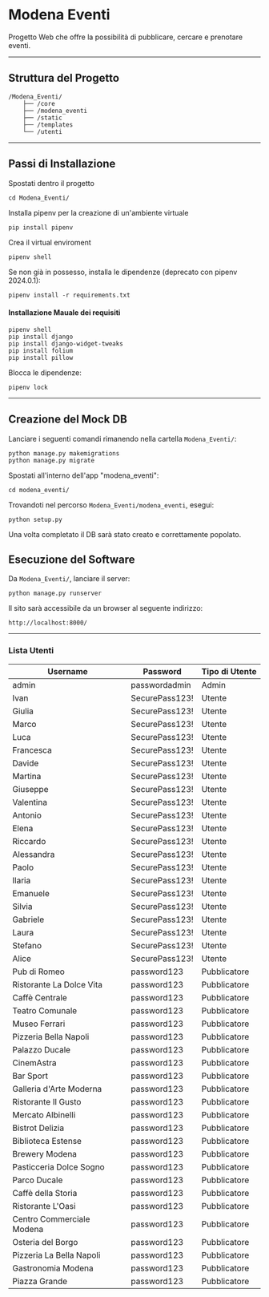 # Modena Eventi
Progetto Web che offre la possibilità di pubblicare, cercare e prenotare eventi.

---
## Struttura del Progetto
```
/Modena_Eventi/
    ├── /core
    ├── /modena_eventi
    ├── /static
    ├── /templates
    └── /utenti
```


---
## Passi di Installazione

Spostati dentro il progetto
```
cd Modena_Eventi/
```
Installa pipenv per la creazione di un'ambiente virtuale
```
pip install pipenv
```
Crea il virtual enviroment 
```
pipenv shell
```
Se non già in possesso, installa le dipendenze (deprecato con pipenv 2024.0.1):
```
pipenv install -r requirements.txt
```
#### Installazione Mauale dei requisiti
```
pipenv shell
pip install django
pip install django-widget-tweaks
pip install folium
pip install pillow
```
Blocca le dipendenze:
```
pipenv lock
```

---
## Creazione del Mock DB

Lanciare i seguenti comandi rimanendo nella cartella `Modena_Eventi/`:
```
python manage.py makemigrations
python manage.py migrate
```
Spostati all'interno dell'app "modena_eventi":
```
cd modena_eventi/
```
Trovandoti nel percorso `Modena_Eventi/modena_eventi`, esegui:
```
python setup.py
```
Una volta completato il DB sarà stato creato e correttamente popolato. 

## Esecuzione del Software
Da `Modena_Eventi/`, lanciare il server:
```
python manage.py runserver
```
Il sito sarà accessibile da un browser al seguente indirizzo:
```
http://localhost:8000/
```
---
### Lista Utenti
| Username                  | Password        | Tipo di Utente |
|---------------------------|-----------------|----------------|
| admin                     | passwordadmin   | Admin          |
| Ivan                      | SecurePass123!  | Utente         |
| Giulia                    | SecurePass123!  | Utente         |
| Marco                     | SecurePass123!  | Utente         |
| Luca                      | SecurePass123!  | Utente         |
| Francesca                 | SecurePass123!  | Utente         |
| Davide                    | SecurePass123!  | Utente         |
| Martina                   | SecurePass123!  | Utente         |
| Giuseppe                  | SecurePass123!  | Utente         |
| Valentina                 | SecurePass123!  | Utente         |
| Antonio                   | SecurePass123!  | Utente         |
| Elena                     | SecurePass123!  | Utente         |
| Riccardo                  | SecurePass123!  | Utente         |
| Alessandra                | SecurePass123!  | Utente         |
| Paolo                     | SecurePass123!  | Utente         |
| Ilaria                    | SecurePass123!  | Utente         |
| Emanuele                  | SecurePass123!  | Utente         |
| Silvia                    | SecurePass123!  | Utente         |
| Gabriele                  | SecurePass123!  | Utente         |
| Laura                     | SecurePass123!  | Utente         |
| Stefano                   | SecurePass123!  | Utente         |
| Alice                     | SecurePass123!  | Utente         |
| Pub di Romeo              | password123     | Pubblicatore   |
| Ristorante La Dolce Vita  | password123     | Pubblicatore   |
| Caffè Centrale            | password123     | Pubblicatore   |
| Teatro Comunale           | password123     | Pubblicatore   |
| Museo Ferrari             | password123     | Pubblicatore   |
| Pizzeria Bella Napoli     | password123     | Pubblicatore   |
| Palazzo Ducale            | password123     | Pubblicatore   |
| CinemAstra                | password123     | Pubblicatore   |
| Bar Sport                 | password123     | Pubblicatore   |
| Galleria d'Arte Moderna   | password123     | Pubblicatore   |
| Ristorante Il Gusto       | password123     | Pubblicatore   |
| Mercato Albinelli         | password123     | Pubblicatore   |
| Bistrot Delizia           | password123     | Pubblicatore   |
| Biblioteca Estense        | password123     | Pubblicatore   |
| Brewery Modena            | password123     | Pubblicatore   |
| Pasticceria Dolce Sogno   | password123     | Pubblicatore   |
| Parco Ducale              | password123     | Pubblicatore   |
| Caffè della Storia        | password123     | Pubblicatore   |
| Ristorante L'Oasi         | password123     | Pubblicatore   |
| Centro Commerciale Modena | password123     | Pubblicatore   |
| Osteria del Borgo         | password123     | Pubblicatore   |
| Pizzeria La Bella Napoli  | password123     | Pubblicatore   |
| Gastronomia Modena        | password123     | Pubblicatore   |
| Piazza Grande             | password123     | Pubblicatore   |

